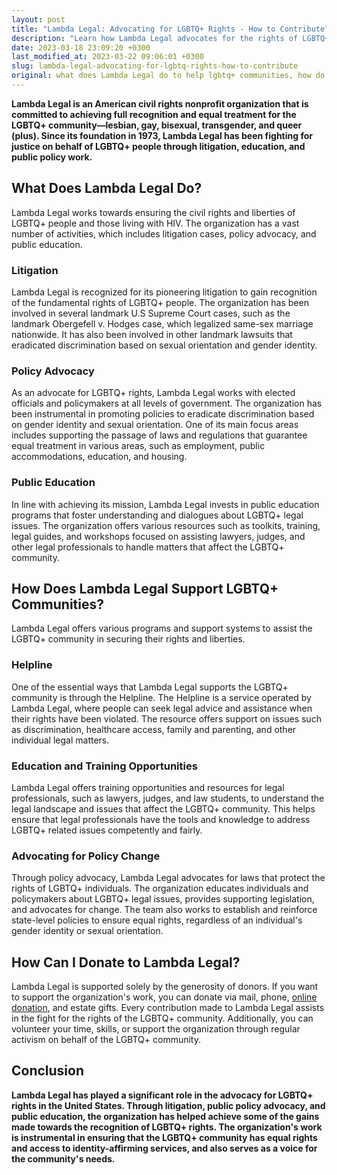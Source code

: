 ```yaml
---
layout: post
title: "Lambda Legal: Advocating for LGBTQ+ Rights - How to Contribute"
description: "Learn how Lambda Legal advocates for the rights of LGBTQ+ communities and provides legal assistance. Support their cause by donating today."
date: 2023-03-18 23:09:20 +0300
last_modified_at: 2023-03-22 09:06:01 +0300
slug: lambda-legal-advocating-for-lgbtq-rights-how-to-contribute
original: what does Lambda Legal do to help lgbtq+ communities, how do they do it, how can i donate?
---
```

**Lambda Legal is an American civil rights nonprofit organization that is committed to achieving full recognition and equal treatment for the LGBTQ+ community—lesbian, gay, bisexual, transgender, and queer (plus). Since its foundation in 1973, Lambda Legal has been fighting for justice on behalf of LGBTQ+ people through litigation, education, and public policy work.**

## What Does Lambda Legal Do?

Lambda Legal works towards ensuring the civil rights and liberties of LGBTQ+ people and those living with HIV. The organization has a vast number of activities, which includes litigation cases, policy advocacy, and public education.

### Litigation

Lambda Legal is recognized for its pioneering litigation to gain recognition of the fundamental rights of LGBTQ+ people. The organization has been involved in several landmark U.S Supreme Court cases, such as the landmark Obergefell v. Hodges case, which legalized same-sex marriage nationwide. It has also been involved in other landmark lawsuits that eradicated discrimination based on sexual orientation and gender identity.

### Policy Advocacy

As an advocate for LGBTQ+ rights, Lambda Legal works with elected officials and policymakers at all levels of government. The organization has been instrumental in promoting policies to eradicate discrimination based on gender identity and sexual orientation. One of its main focus areas includes supporting the passage of laws and regulations that guarantee equal treatment in various areas, such as employment, public accommodations, education, and housing.

### Public Education

In line with achieving its mission, Lambda Legal invests in public education programs that foster understanding and dialogues about LGBTQ+ legal issues. The organization offers various resources such as toolkits, training, legal guides, and workshops focused on assisting lawyers, judges, and other legal professionals to handle matters that affect the LGBTQ+ community.

## How Does Lambda Legal Support LGBTQ+ Communities?

Lambda Legal offers various programs and support systems to assist the LGBTQ+ community in securing their rights and liberties.

### Helpline

One of the essential ways that Lambda Legal supports the LGBTQ+ community is through the Helpline. The Helpline is a service operated by Lambda Legal, where people can seek legal advice and assistance when their rights have been violated. The resource offers support on issues such as discrimination, healthcare access, family and parenting, and other individual legal matters.

### Education and Training Opportunities

Lambda Legal offers training opportunities and resources for legal professionals, such as lawyers, judges, and law students, to understand the legal landscape and issues that affect the LGBTQ+ community. This helps ensure that legal professionals have the tools and knowledge to address LGBTQ+ related issues competently and fairly.

### Advocating for Policy Change

Through policy advocacy, Lambda Legal advocates for laws that protect the rights of LGBTQ+ individuals. The organization educates individuals and policymakers about LGBTQ+ legal issues, provides supporting legislation, and advocates for change. The team also works to establish and reinforce state-level policies to ensure equal rights, regardless of an individual's gender identity or sexual orientation.

## How Can I Donate to Lambda Legal?

Lambda Legal is supported solely by the generosity of donors. If you want to support the organization's work, you can donate via mail, phone, [online donation](https://lambdalegal.org/), and estate gifts. Every contribution made to Lambda Legal assists in the fight for the rights of the LGBTQ+ community. Additionally, you can volunteer your time, skills, or support the organization through regular activism on behalf of the LGBTQ+ community.

## Conclusion

**Lambda Legal has played a significant role in the advocacy for LGBTQ+ rights in the United States. Through litigation, public policy advocacy, and public education, the organization has helped achieve some of the gains made towards the recognition of LGBTQ+ rights. The organization's work is instrumental in ensuring that the LGBTQ+ community has equal rights and access to identity-affirming services, and also serves as a voice for the community's needs.**